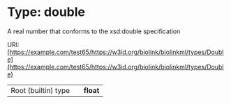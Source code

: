 
# Type: double


A real number that conforms to the xsd:double specification

URI: [https://example.com/test65/https://w3id.org/biolink/biolinkml/types/Double](https://example.com/test65/https://w3id.org/biolink/biolinkml/types/Double)

|  |  |  |
| --- | --- | --- |
| Root (builtin) type | | **float** |
